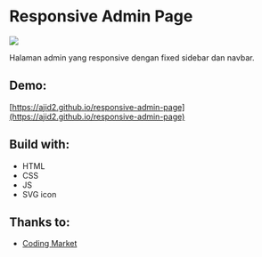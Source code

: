 # Responsive Admin Page

![](screenshoot.png)

Halaman admin yang responsive dengan fixed sidebar dan navbar.

## Demo:

[https://ajid2.github.io/responsive-admin-page](https://ajid2.github.io/responsive-admin-page)

## Build with:

- HTML
- CSS
- JS
- SVG icon

## Thanks to:

- [Coding Market](https://www.youtube.com/watch?v=Ihwqun_HmXs)
